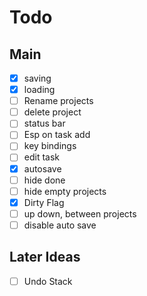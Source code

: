 # Todo

## Main
- [x] saving
- [x] loading
- [ ] Rename projects
- [ ] delete project
- [ ] status bar
- [ ] Esp on task add
- [ ] key bindings
- [ ] edit task
- [x] autosave
- [ ] hide done
- [ ] hide empty projects
- [x] Dirty Flag
- [ ] up down, between projects
- [ ] disable auto save

## Later Ideas
- [ ] Undo Stack

